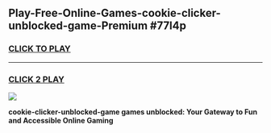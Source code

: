 
## Play-Free-Online-Games-cookie-clicker-unblocked-game-Premium #77l4p
<h3>
<a href="https://premium.freeplayer.one?title=cookie-clicker-unblocked-game&ref=8M">CLICK TO PLAY</a></h3>
<hr>

<h3>
<a href="https://premium.freeplayer.one?title=cookie-clicker-unblocked-game&ref=8M">CLICK 2 PLAY</a>
  
</h3>

<a href="https://premium.freeplayer.one?title=cookie-clicker-unblocked-game&ref=8M"><img src="https://clearcache.store/games.png"></a>


**cookie-clicker-unblocked-game games unblocked: Your Gateway to Fun and Accessible Online Gaming**
